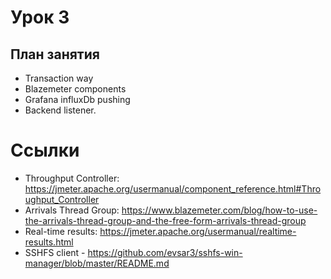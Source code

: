 # Урок 3

## План занятия

- Transaction way
- Blazemeter components
- Grafana influxDb pushing
- Backend listener.


# Ссылки

- Throughput Controller: https://jmeter.apache.org/usermanual/component_reference.html#Throughput_Controller
- Arrivals Thread Group: https://www.blazemeter.com/blog/how-to-use-the-arrivals-thread-group-and-the-free-form-arrivals-thread-group
- Real-time results: https://jmeter.apache.org/usermanual/realtime-results.html
- SSHFS client - https://github.com/evsar3/sshfs-win-manager/blob/master/README.md
